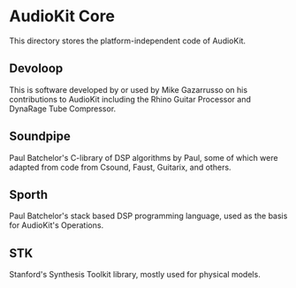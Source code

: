 # AudioKit Core

This directory stores the platform-independent code of AudioKit. 

## Devoloop

This is software developed by or used by Mike Gazarrusso on his contributions to AudioKit including the Rhino Guitar Processor and DynaRage Tube Compressor.

## Soundpipe

Paul Batchelor's C-library of DSP algorithms by Paul, some of which were adapted from code from Csound, Faust, Guitarix, and others.

## Sporth

Paul Batchelor's stack based DSP programming language, used as the basis for AudioKit's Operations.

## STK

Stanford's Synthesis Toolkit library, mostly used for physical models.
